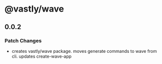 # @vastly/wave

## 0.0.2

### Patch Changes

- creates vastly/wave package. moves generate commands to wave from cli. updates create-wave-app
